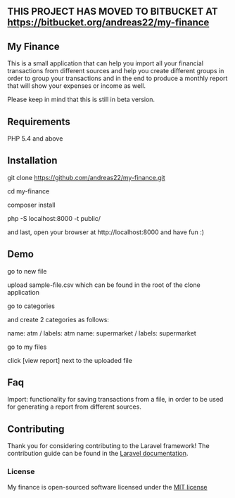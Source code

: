 ## THIS PROJECT HAS MOVED TO BITBUCKET AT https://bitbucket.org/andreas22/my-finance

## My Finance

This is a small application that can help you import all your financial transactions from different sources and help you create different groups
in order to group your transactions and in the end to produce a monthly report that will show your expenses or income as well.

Please keep in mind that this is still in beta version.

## Requirements

PHP 5.4 and above

## Installation

git clone https://github.com/andreas22/my-finance.git

cd my-finance

composer install

php -S localhost:8000 -t public/

and last, open your browser at http://localhost:8000 and have fun :)


## Demo

go to new file

upload sample-file.csv which can be found in the root of the clone application

go to categories

and create 2 categories as follows:

name: atm  / labels: atm
name: supermarket / labels: supermarket

go to my files

click [view report] next to the uploaded file

## Faq

Import: functionality for saving transactions from a file, in order to be used for generating a report from different sources.


## Contributing

Thank you for considering contributing to the Laravel framework! The contribution guide can be found in the [Laravel documentation](http://laravel.com/docs/contributions).

### License

My finance is open-sourced software licensed under the [MIT license](http://opensource.org/licenses/MIT)
